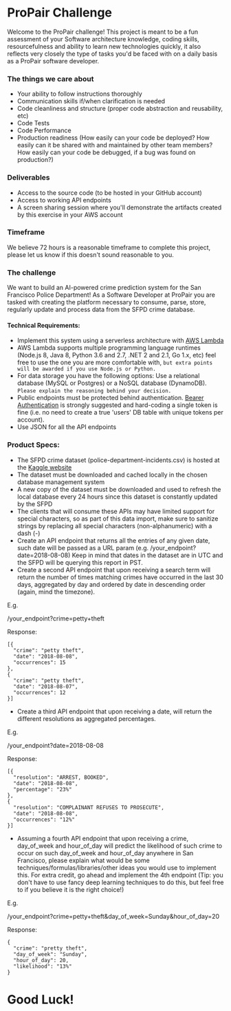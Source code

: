 # ProPair Challenge

Welcome to the ProPair challenge! This project is meant to be a fun assessment of your Software architecture knowledge, coding skills, resourcefulness and ability to learn new technologies quickly, it also reflects very closely the type of tasks you'd be faced with on a daily basis as a ProPair software developer.

### The things we care about ###

* Your ability to follow instructions thoroughly 
* Communication skills if/when clarification is needed
* Code cleanliness and structure (proper code abstraction and reusability, etc)
* Code Tests
* Code Performance
* Production readiness (How easily can your code be deployed? How easily can it be shared with and maintained by other team members? How easily can your code be debugged, if a bug was found on production?)

### Deliverables ###

* Access to the source code (to be hosted in your GitHub account)
* Access to working API endpoints
* A screen sharing session where you'll demonstrate the artifacts created by this exercise in your AWS account

### Timeframe ###

We believe 72 hours is a reasonable timeframe to complete this project, please let us know if this doesn't sound reasonable to you.

### The challenge ###

We want to build an AI-powered crime prediction system for the San Francisco Police Department! As a Software Developer at ProPair you are tasked with creating the platform necessary to consume, parse, store, regularly update and process data from the SFPD crime database.

#### Technical Requirements: ####

* Implement this system using a serverless architecture with [AWS Lambda](https://aws.amazon.com/lambda/)
* AWS Lambda supports multiple programming language runtimes (Node.js 8, Java 8, Python 3.6 and 2.7, .NET 2 and 2.1, Go 1.x, etc) feel free to use the one you are more comfortable with, `but extra points will be awarded if you use Node.js or Python.`
* For data storage you have the following options: Use a relational database (MySQL or Postgres) or a NoSQL database (DynamoDB). `Please explain the reasoning behind your decision.`
* Public endpoints must be protected behind authentication. [Bearer Authentication](https://swagger.io/docs/specification/authentication/bearer-authentication/) is strongly suggested and hard-coding a single token is fine (i.e. no need to create a true 'users' DB table with unique tokens per account).
* Use JSON for all the API endpoints


### Product Specs: ###

* The SFPD crime dataset (police-department-incidents.csv) is hosted at the [Kaggle website](https://www.kaggle.com/san-francisco/sf-police-calls-for-service-and-incidents)
* The dataset must be downloaded and cached locally in the chosen database management system
* A new copy of the dataset must be downloaded and used to refresh the local database every 24 hours since this dataset is constantly updated by the SFPD
* The clients that will consume these APIs may have limited support for special characters, so as part of this data import, make sure to sanitize strings by replacing all special characters (non-alphanumeric) with a dash (-)
* Create an API endpoint that returns all the entries of any given date, such date will be passed as a URL param (e.g. /your_endpoint?date=2018-08-08) Keep in mind that dates in the dataset are in UTC and the SFPD will be querying this report in PST. 
* Create a second API endpoint that upon receiving a search term will return the number of times matching crimes have occurred in the last 30 days, aggregated by day and ordered by date in descending order (again, mind the timezone). 

E.g. 

/your_endpoint?crime=petty+theft

Response:

```
[{
  "crime": "petty theft",
  "date": "2018-08-08",
  "occurrences": 15
},
{
  "crime": "petty theft",
  "date": "2018-08-07",
  "occurrences": 12
}]
```

* Create a third API endpoint that upon receiving a date, will return the different resolutions as aggregated percentages.

E.g.

/your_endpoint?date=2018-08-08

Response:

```
[{
  "resolution": "ARREST, BOOKED",
  "date": "2018-08-08",
  "percentage": "23%"
},
{
  "resolution": "COMPLAINANT REFUSES TO PROSECUTE",
  "date": "2018-08-08",
  "occurrences": "12%"
}]
```

* Assuming a fourth API endpoint that upon receiving a crime, day_of_week and hour_of_day will predict the likelihood of such crime to occur on such day_of_week and hour_of_day anywhere in San Francisco, please explain what would be some techniques/formulas/libraries/other ideas you would use to implement this. For extra credit, go ahead and implement the 4th endpoint (Tip: you don't have to use fancy deep learning techniques to do this, but feel free to if you believe it is the right choice!)

E.g.

/your_endpoint?crime=petty+theft&day_of_week=Sunday&hour_of_day=20

Response:

```
{
  "crime": "pretty theft",
  "day_of_week": "Sunday",
  "hour_of_day": 20,
  "likelihood": "13%"
}
```

# Good Luck! #
